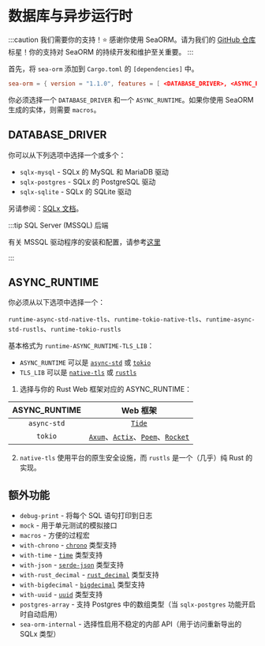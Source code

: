 # 数据库与异步运行时

:::caution 我们需要你的支持！⭐
感谢你使用 SeaORM。请为我们的 [GitHub 仓库](https://github.com/SeaQL/sea-orm) 标星！你的支持对 SeaORM 的持续开发和维护至关重要。
:::

首先，将 `sea-orm` 添加到 `Cargo.toml` 的 `[dependencies]` 中。

```toml title="Cargo.toml"
sea-orm = { version = "1.1.0", features = [ <DATABASE_DRIVER>, <ASYNC_RUNTIME>, "macros" ] }
```

你必须选择一个 `DATABASE_DRIVER` 和一个 `ASYNC_RUNTIME`。如果你使用 SeaORM 生成的实体，则需要 `macros`。

## DATABASE_DRIVER

你可以从下列选项中选择一个或多个：

+ `sqlx-mysql` - SQLx 的 MySQL 和 MariaDB 驱动
+ `sqlx-postgres` - SQLx 的 PostgreSQL 驱动
+ `sqlx-sqlite` - SQLx 的 SQLite 驱动

另请参阅：[SQLx 文档](https://docs.rs/crate/sqlx/latest/features)。

:::tip SQL Server (MSSQL) 后端

有关 MSSQL 驱动程序的安装和配置，请参考[这里](https://www.sea-ql.org/SeaORM-X/docs/install-and-config/database-and-async-runtime/)

:::

## ASYNC_RUNTIME

你必须从以下选项中选择一个：

`runtime-async-std-native-tls`、`runtime-tokio-native-tls`、`runtime-async-std-rustls`、`runtime-tokio-rustls`

基本格式为 `runtime-ASYNC_RUNTIME-TLS_LIB`：

+ `ASYNC_RUNTIME` 可以是 [`async-std`](https://crates.io/crates/async-std) 或 [`tokio`](https://crates.io/crates/tokio)
+ `TLS_LIB` 可以是 [`native-tls`](https://crates.io/crates/native-tls) 或 [`rustls`](https://crates.io/crates/rustls)

1. 选择与你的 Rust Web 框架对应的 ASYNC_RUNTIME：

| ASYNC_RUNTIME | Web 框架 |
| :-----------: | :------------: |
| `async-std` | [`Tide`](https://docs.rs/tide) |
| `tokio` | [`Axum`](https://docs.rs/axum)、[`Actix`](https://actix.rs/)、[`Poem`](https://docs.rs/poem)、[`Rocket`](https://rocket.rs/) |

2. `native-tls` 使用平台的原生安全设施，而 `rustls` 是一个（几乎）纯 Rust 的实现。

## 额外功能

+ `debug-print` - 将每个 SQL 语句打印到日志
+ `mock` - 用于单元测试的模拟接口
+ `macros` - 方便的过程宏
+ `with-chrono` - [`chrono`](https://crates.io/crates/chrono) 类型支持
+ `with-time` - [`time`](https://crates.io/crates/time) 类型支持
+ `with-json` - [`serde-json`](https://crates.io/crates/serde-json) 类型支持
+ `with-rust_decimal` - [`rust_decimal`](https://crates.io/crates/rust_decimal) 类型支持
+ `with-bigdecimal` - [`bigdecimal`](https://crates.io/crates/bigdecimal) 类型支持
+ `with-uuid` - [`uuid`](https://crates.io/crates/uuid) 类型支持
+ `postgres-array` - 支持 Postgres 中的数组类型（当 `sqlx-postgres` 功能开启时自动启用）
+ `sea-orm-internal` - 选择性启用不稳定的内部 API（用于访问重新导出的 SQLx 类型）